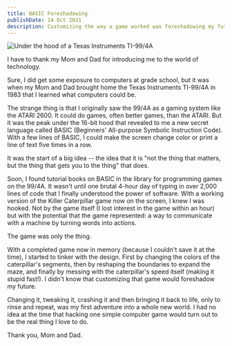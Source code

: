 ```yaml
---
title: BASIC Foreshadowing
publishDate: 14 Oct 2021
description: Customizing the way a game worked was foreshadowing my future.
---
```


![Under the hood of a Texas Instruments TI-99/4A](/assets/dents/kylebondo.com-ti994a-guts-1200x750.png)

I have to thank my Mom and Dad for introducing me to the world of technology.

Sure, I did get some exposure to computers at grade school, but it was when my Mom and Dad brought home the Texas Instruments TI-99/4A in 1983 that I learned what computers could be.

The strange thing is that I originally saw the 99/4A as a gaming system like the ATARI 2600. It could do games, often better games, than the ATARI. But it was the peak under the 16-bit hood that revealed to me a new secret language called BASIC (Beginners' All-purpose Symbolic Instruction Code). With a few lines of BASIC, I could make the screen change color or print a line of text five times in a row.

It was the start of a big idea -- the idea that it is "not the thing that matters, but the thing that gets you to the thing" that does.

Soon, I found tutorial books on BASIC in the library for programming games on the 99/4A. It wasn't until one brutal 4-hour day of typing in over 2,000 lines of code that I finally understood the power of software. With a working version of the Killer Caterpillar game now on the screen, I knew I was hooked. Not by the game itself (I lost interest in the game within an hour) but with the potential that the game represented: a way to communicate with a machine by turning words into actions.

The game was only the thing.

With a completed game now in memory (because I couldn't save it at the time), I started to tinker with the design. First by changing the colors of the caterpillar's segments, then by reshaping the boundaries to expand the maze, and finally by messing with the caterpillar's speed itself (making it stupid fast!). I didn't know that customizing that game would foreshadow my future.

Changing it, tweaking it, crashing it and then bringing it back to life, only to rinse and repeat, was my first adventure into a whole new world. I had no idea at the time that hacking one simple computer game would turn out to be the real thing I love to do.

Thank you, Mom and Dad.
